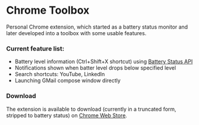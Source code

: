 # Chrome Toolbox

Personal Chrome extension, which started as a battery status monitor and later
developed into a toolbox with some usable features.

### Current feature list:

 * Battery level information (Ctrl+Shift+X shortcut) using
   [Battery Status API](https://developer.mozilla.org/en/docs/Web/API/Battery_Status_API)
 * Notifications shown when batter level drops below specified level
 * Search shortcuts: YouTube, LinkedIn
 * Launching GMail compose window directly

### Download

The extension is available to download (currently in a truncated form, stripped
to battery status) on
[Chrome Web Store](https://chrome.google.com/webstore/detail/battery-status/mkgjkmnombicipbhnmdgjfefkdncofdo).
